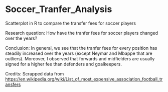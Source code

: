 # Soccer_Tranfer_Analysis
Scatterplot in R to compare the transfer fees for soccer players

Research question: How have the tranfer fees for soccer players changed over the years?

Conclusion: In general, we see that the tranfer fees for every position has steadily increased over the years (except Neymar and Mbappe that are outliers). Moreover, I observed that forwards and midfielders are usually signed for a higher fee than defenders and goalkeepers. 

Credits: Scrapped data from https://en.wikipedia.org/wiki/List_of_most_expensive_association_football_transfers

